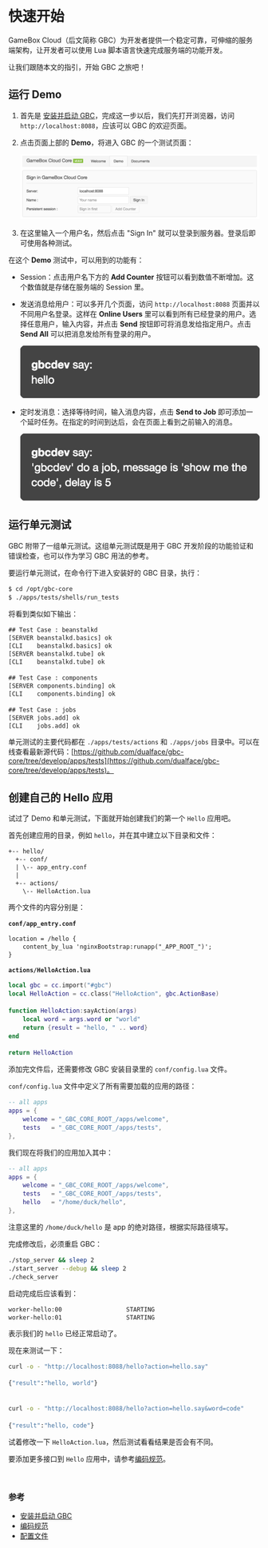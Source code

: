 # 快速开始

GameBox Cloud（后文简称 GBC）为开发者提供一个稳定可靠，可伸缩的服务端架构，让开发者可以使用 Lua 脚本语言快速完成服务端的功能开发。

让我们跟随本文的指引，开始 GBC 之旅吧！


## 运行 Demo

1.  首先是 [安装并启动 GBC](install.md)，完成这一步以后，我们先打开浏览器，访问 `http://localhost:8088`，应该可以 GBC 的欢迎页面。

2.  点击页面上部的 **Demo**，将进入 GBC 的一个测试页面：

    ![](img/demo_page.png)

3.  在这里输入一个用户名，然后点击 "Sign In" 就可以登录到服务器。登录后即可使用各种测试。


在这个 **Demo** 测试中，可以用到的功能有：

-   Session：点击用户名下方的 **Add Counter** 按钮可以看到数值不断增加。这个数值就是存储在服务端的 Session 里。

-   发送消息给用户：可以多开几个页面，访问 `http://localhost:8088` 页面并以不同用户名登录。这样在 **Online Users** 里可以看到所有已经登录的用户。选择任意用户，输入内容，并点击 **Send** 按钮即可将消息发给指定用户。点击 **Send All** 可以把消息发给所有登录的用户。

    ![](img/demo_say.png)

-   定时发消息：选择等待时间，输入消息内容，点击 **Send to Job** 即可添加一个延时任务。在指定的时间到达后，会在页面上看到之前输入的消息。

    ![](img/demo_job.png)


## 运行单元测试

GBC 附带了一组单元测试。这组单元测试既是用于 GBC 开发阶段的功能验证和错误检查，也可以作为学习 GBC 用法的参考。

要运行单元测试，在命令行下进入安装好的 GBC 目录，执行：

```bash
$ cd /opt/gbc-core
$ ./apps/tests/shells/run_tests
```

将看到类似如下输出：

```
## Test Case : beanstalkd
[SERVER beanstalkd.basics] ok
[CLI    beanstalkd.basics] ok
[SERVER beanstalkd.tube] ok
[CLI    beanstalkd.tube] ok

## Test Case : components
[SERVER components.binding] ok
[CLI    components.binding] ok

## Test Case : jobs
[SERVER jobs.add] ok
[CLI    jobs.add] ok
```

单元测试的主要代码都在 `./apps/tests/actions` 和 `./apps/jobs` 目录中。可以在线查看最新源代码：[https://github.com/dualface/gbc-core/tree/develop/apps/tests](https://github.com/dualface/gbc-core/tree/develop/apps/tests)。



## 创建自己的 Hello 应用

试过了 Demo 和单元测试，下面就开始创建我们的第一个 `Hello` 应用吧。

首先创建应用的目录，例如 `hello`，并在其中建立以下目录和文件：

```
+-- hello/
  +-- conf/
  | \-- app_entry.conf
  |
  +-- actions/
    \-- HelloAction.lua
```

两个文件的内容分别是：

**`conf/app_entry.conf`**

```
location = /hello {
    content_by_lua 'nginxBootstrap:runapp("_APP_ROOT_")';
}
```

**`actions/HelloAction.lua`**

```lua
local gbc = cc.import("#gbc")
local HelloAction = cc.class("HelloAction", gbc.ActionBase)

function HelloAction:sayAction(args)
    local word = args.word or "world"
    return {result = "hello, " .. word}
end

return HelloAction
```

添加完文件后，还需要修改 GBC 安装目录里的 `conf/config.lua` 文件。

`conf/config.lua` 文件中定义了所有需要加载的应用的路径：

```lua
-- all apps
apps = {
    welcome = "_GBC_CORE_ROOT_/apps/welcome",
    tests   = "_GBC_CORE_ROOT_/apps/tests",
},
```

我们现在将我们的应用加入其中：

```lua
-- all apps
apps = {
    welcome = "_GBC_CORE_ROOT_/apps/welcome",
    tests   = "_GBC_CORE_ROOT_/apps/tests",
    hello   = "/home/duck/hello",
},
```

注意这里的 `/home/duck/hello` 是 app 的绝对路径，根据实际路径填写。

完成修改后，必须重启 GBC：

```bash
./stop_server && sleep 2
./start_server --debug && sleep 2
./check_server
```

启动完成后应该看到：

```
worker-hello:00                  STARTING
worker-hello:01                  STARTING
```

表示我们的 `hello` 已经正常启动了。

现在来测试一下：

```bash
curl -o - "http://localhost:8088/hello?action=hello.say"

{"result":"hello, world"}


curl -o - "http://localhost:8088/hello?action=hello.say&word=code"

{"result":"hello, code"}
```

试着修改一下 `HelloAction.lua`，然后测试看看结果是否会有不同。

要添加更多接口到 `Hello` 应用中，请参考[编码规范](coding-style.md)。

<br />

### 参考

-   [安装并启动 GBC](install.md)
-   [编码规范](coding-style.md)
-   [配置文件](configs.md)
